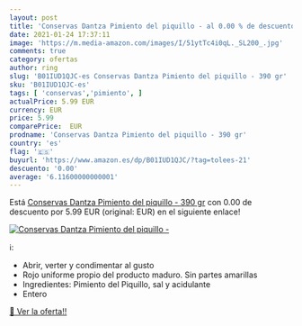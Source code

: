 ```yaml
---
layout: post
title: 'Conservas Dantza Pimiento del piquillo - al 0.00 % de descuento'
date: 2021-01-24 17:37:11
image: 'https://m.media-amazon.com/images/I/51ytTc4i0qL._SL200_.jpg'
comments: true
category: ofertas
author: ring
slug: 'B01IUD1QJC-es Conservas Dantza Pimiento del piquillo - 390 gr'
sku: 'B01IUD1QJC-es'
tags: [ 'conservas','pimiento', ]
actualPrice: 5.99 EUR
currency: EUR
price: 5.99
comparePrice:  EUR
prodname: 'Conservas Dantza Pimiento del piquillo - 390 gr'
country: 'es'
flag: '🇪🇸'
buyurl: 'https://www.amazon.es/dp/B01IUD1QJC/?tag=tolees-21'
descuento: '0.00'
average: '6.11600000000001'
---
```


Está [Conservas Dantza Pimiento del piquillo - 390 gr](https://www.amazon.es/dp/B01IUD1QJC/?tag=tolees-21) con 0.00 de descuento por 5.99 EUR (original:  EUR) en el siguiente enlace!

[![Conservas Dantza Pimiento del piquillo -](https://m.media-amazon.com/images/I/51ytTc4i0qL._SL200_.jpg)](https://www.amazon.es/dp/B01IUD1QJC/?tag=tolees-21)

ℹ️:

- Abrir, verter y condimentar al gusto
- Rojo uniforme propio del producto maduro. Sin partes amarillas
- Ingredientes: Pimiento del Piquillo, sal y acidulante
- Entero

[🛒 Ver la oferta!!](https://www.amazon.es/dp/B01IUD1QJC/?tag=tolees-21)
